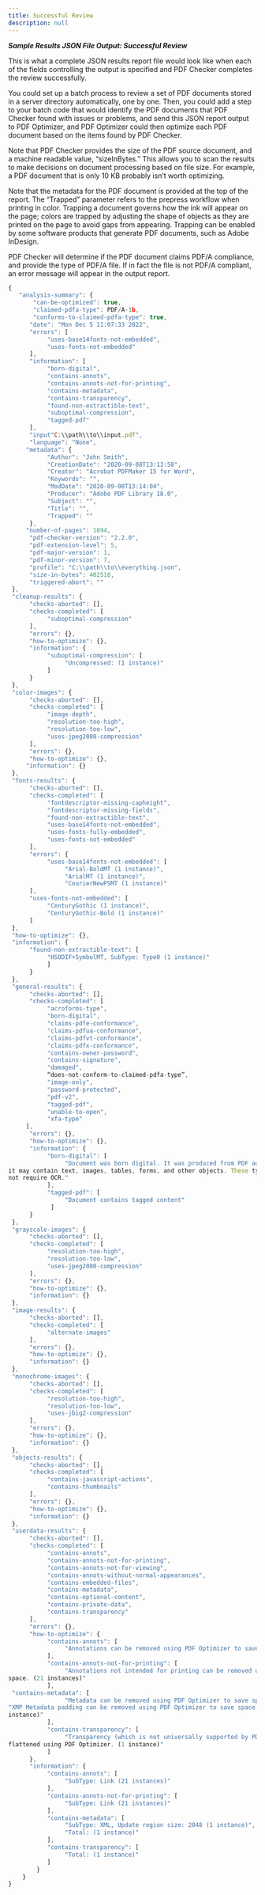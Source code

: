 ```yaml
---
title: Successful Review
description: null
---
```


_**Sample Results JSON File Output: Successful Review**_

This is what a complete JSON results report file would look like when each of the fields controlling the output is specified and PDF Checker completes the review successfully.

You could set up a batch process to review a set of PDF documents stored in a server directory automatically, one by one. Then, you could add a step to your batch code that would identify the PDF documents that PDF Checker found with issues or problems, and send this JSON report output to PDF Optimizer, and PDF Optimizer could then optimize each PDF document based on the items found by PDF Checker.

Note that PDF Checker provides the size of the PDF source document, and a machine readable value, “sizeInBytes.” This allows you to scan the results to make decisions on document processing based on file size. For example, a PDF document that is only 10 KB probably isn’t worth optimizing.

Note that the metadata for the PDF document is provided at the top of the report. The “Trapped” parameter refers to the prepress workflow when printing in color. Trapping a document governs how the ink will appear on the page; colors are trapped by adjusting the shape of objects as they are printed on the page to avoid gaps from appearing. Trapping can be enabled by some software products that generate PDF documents, such as Adobe InDesign.

PDF Checker will determine if the PDF document claims PDF/A compliance, and provide the type of PDF/A file. If in fact the file is not PDF/A compliant, an error message will appear in the output report.

```js
{
   "analysis-summary": {
       "can-be-optimized": true,
       "claimed-pdfa-type": PDF/A-1b,
       "conforms-to-claimed-pdfa-type": true,
      "date": "Mon Dec 5 11:07:33 2022",
      "errors": [
           "uses-base14fonts-not-embedded",
           "uses-fonts-not-embedded"
      ],
      "information": [
           "born-digital",
           "contains-annots",
           "contains-annots-not-for-printing",
           "contains-metadata",
           "contains-transparency",
           "found-non-extractible-text",
           "suboptimal-compression",
           "tagged-pdf"
      ],
      "input"C:\\path\\to\\input.pdf",
      "language": "None",
     "metadata": {
           "Author": "John Smith",
           "CreationDate": "2020-09-08T13:13:58",
           "Creator": "Acrobat PDFMaker 15 for Word",
           "Keywords": "",
           "ModDate": "2020-09-08T13:14:04",
           "Producer": "Adobe PDF Library 18.0",
           "Subject": "",
           "Title": "",
           "Trapped": ""
      },
     "number-of-pages": 1894,
      "pdf-checker-version": "2.2.0",
      "pdf-extension-level": 5,
      "pdf-major-version": 1,
      "pdf-minor-version": 7,
      "profile": "C:\\path\\to\\everything.json",
      "size-in-bytes": 402518,
      "triggered-abort": ""
 },
 "cleanup-results": {
      "checks-aborted": [],
      "checks-completed": [
           "suboptimal-compression"
      ],
      "errors": {},
      "how-to-optimize": {},
      "information": {
           "suboptimal-compression": [
                "Uncompressed: (1 instance)"
           ]
      }
 },
 "color-images": {
      "checks-aborted": [],
      "checks-completed": [
           "image-depth",
           "resolution-too-high",
           "resolution-too-low",
           "uses-jpeg2000-compression"
      ],
      "errors": {},
      "how-to-optimize": {},
     "information": {}
 },
 "fonts-results": {
      "checks-aborted": [],
      "checks-completed": [
           "fontdescriptor-missing-capheight",
           "fontdescriptor-missing-fields",
           "found-non-extractible-text",
           "uses-base14fonts-not-embedded",
           "uses-fonts-fully-embedded",
           "uses-fonts-not-embedded"
      ],
      "errors": {
           "uses-base14fonts-not-embedded": [
                "Arial-BoldMT (1 instance)",
                "ArialMT (1 instance)",
                "CourierNewPSMT (1 instance)"
      ],
      "uses-fonts-not-embedded": [
           "CenturyGothic (1 instance)",
           "CenturyGothic-Bold (1 instance)"
      ]
 },
 "how-to-optimize": {},
 "information": {
      "found-non-extractible-text": [
           "HSODIF+SymbolMT, SubType: Type0 (1 instance)"
           ]
      }
 },
 "general-results": {
      "checks-aborted": [],
      "checks-completed": [
           "acroforms-type",
           "born-digital",
           "claims-pdfe-conformance",
           "claims-pdfua-conformance",
           "claims-pdfvt-conformance",
           "claims-pdfx-conformance",
           "contains-owner-password",
           "contains-signature",
           "damaged",
           “does-not-conform-to-claimed-pdfa-type”,
           "image-only",
           "password-protected",
           "pdf-v2",
           "tagged-pdf",
           "unable-to-open",
           "xfa-type"
     ],
      "errors": {},
      "how-to-optimize": {},
      "information": {
           "born-digital": [
                "Document was born digital. It was produced from PDF authoring software and so
it may contain text, images, tables, forms, and other objects. These types of PDFs typically do
not require OCR."
           ],
           "tagged-pdf": [
                "Document contains tagged content"
            ]
      }
 },
 "grayscale-images": {
      "checks-aborted": [],
      "checks-completed": [
           "resolution-too-high",
           "resolution-too-low",
           "uses-jpeg2000-compression"
      ],
      "errors": {},
      "how-to-optimize": {},
      "information": {}
 },
 "image-results": {
      "checks-aborted": [],
      "checks-completed": [
           "alternate-images"
      ],
      "errors": {},
      "how-to-optimize": {},
      "information": {}
 },
 "monochrome-images": {
      "checks-aborted": [],
      "checks-completed": [
           "resolution-too-high",
           "resolution-too-low",
           "uses-jbig2-compression"
      ],
      "errors": {},
      "how-to-optimize": {},
      "information": {}
 },
 "objects-results": {
      "checks-aborted": [],
      "checks-completed": [
           "contains-javascript-actions",
           "contains-thumbnails"
      ],
      "errors": {},
      "how-to-optimize": {},
      "information": {}
 },
 "userdata-results": {
      "checks-aborted": [],
      "checks-completed": [
           "contains-annots",
           "contains-annots-not-for-printing",
           "contains-annots-not-for-viewing",
           "contains-annots-without-normal-appearances",
           "contains-embedded-files",
           "contains-metadata",
           "contains-optional-content",
           "contains-private-data",
           "contains-transparency"
      ],
      "errors": {},
      "how-to-optimize": {
           "contains-annots": [
                "Annotations can be removed using PDF Optimizer to save space. (21 instances)"
           ],
           "contains-annots-not-for-printing": [
                "Annotations not intended for printing can be removed using PDF Optimizer to save
space. (21 instances)"
           ],
 "contains-metadata": [
                "Metadata can be removed using PDF Optimizer to save space. (1 instance)",
"XMP Metadata padding can be removed using PDF Optimizer to save space. (1
instance)"
           ],
           "contains-transparency": [
                "Transparency (which is not universally supported by PDF Viewers) can be
flattened using PDF Optimizer. (1 instance)"
           ]
      },
      "information": {
           "contains-annots": [
                "SubType: Link (21 instances)"
           ],
           "contains-annots-not-for-printing": [
                "SubType: Link (21 instances)"
           ],
           "contains-metadata": [
                "SubType: XML, Update region size: 2048 (1 instance)",
                "Total: (1 instance)"
           ],
           "contains-transparency": [
                "Total: (1 instance)"
           ]
        }
    }
}
```
